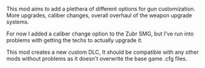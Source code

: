 This mod aims to add a plethera of different options for gun customization. More upgrades, caliber changes, overall overhaul of the weapon upgrade systems.

For now I added a caliber change option to the Zubr SMG, but I've run into problems with getting the techs to actually upgrade it.

This mod creates a new custom DLC, It should be compatible with any other mods without problems as it doesn't overwrite the base game .cfg files.
